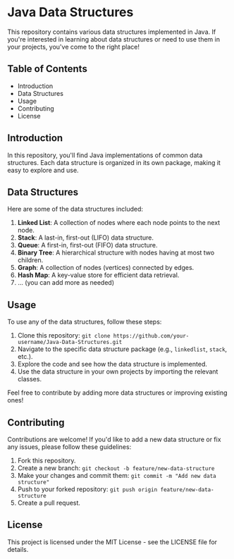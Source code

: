 
# Java Data Structures

This repository contains various data structures implemented in Java. If you're interested in learning about data structures or need to use them in your projects, you've come to the right place!

## Table of Contents

- Introduction
- Data Structures
- Usage
- Contributing
- License

## Introduction

In this repository, you'll find Java implementations of common data structures. Each data structure is organized in its own package, making it easy to explore and use.

## Data Structures

Here are some of the data structures included:

1. **Linked List**: A collection of nodes where each node points to the next node.
2. **Stack**: A last-in, first-out (LIFO) data structure.
3. **Queue**: A first-in, first-out (FIFO) data structure.
4. **Binary Tree**: A hierarchical structure with nodes having at most two children.
5. **Graph**: A collection of nodes (vertices) connected by edges.
6. **Hash Map**: A key-value store for efficient data retrieval.
7. ... (you can add more as needed)

## Usage

To use any of the data structures, follow these steps:

1. Clone this repository: `git clone https://github.com/your-username/Java-Data-Structures.git`
2. Navigate to the specific data structure package (e.g., `linkedlist`, `stack`, etc.).
3. Explore the code and see how the data structure is implemented.
4. Use the data structure in your own projects by importing the relevant classes.

Feel free to contribute by adding more data structures or improving existing ones!

## Contributing

Contributions are welcome! If you'd like to add a new data structure or fix any issues, please follow these guidelines:

1. Fork this repository.
2. Create a new branch: `git checkout -b feature/new-data-structure`
3. Make your changes and commit them: `git commit -m "Add new data structure"`
4. Push to your forked repository: `git push origin feature/new-data-structure`
5. Create a pull request.

## License

This project is licensed under the MIT License - see the LICENSE file for details.
